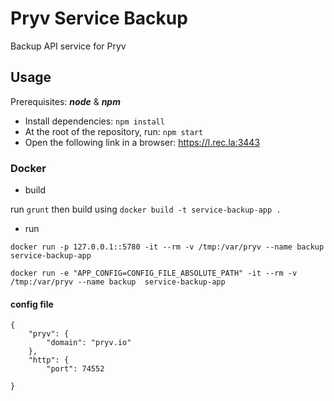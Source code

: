 # Pryv Service Backup

Backup API service for Pryv

## Usage

Prerequisites: __*node*__ & __*npm*__

* Install dependencies: `npm install`
* At the root of the repository, run: `npm start`
* Open the following link in a browser: https://l.rec.la:3443

### Docker

- build

run `grunt` then build using `docker build -t service-backup-app .`

- run

`docker run -p 127.0.0.1::5780 -it --rm -v /tmp:/var/pryv --name backup service-backup-app`

`docker run -e "APP_CONFIG=CONFIG_FILE_ABSOLUTE_PATH" -it --rm -v /tmp:/var/pryv --name backup 
service-backup-app`

#### config file

```
{
	"pryv": {
		"domain": "pryv.io"
	},
	"http": {
		"port": 74552
	
}
```